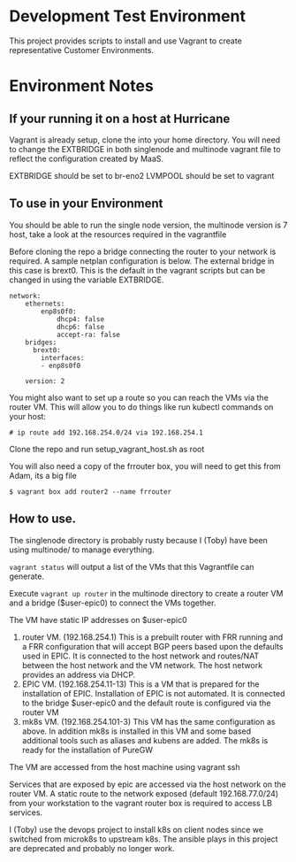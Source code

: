 # Development Test Environment

This project provides scripts to install and use Vagrant to create representative Customer Environments.

# Environment Notes

## If your running it on a host at Hurricane

 Vagrant is already setup, clone the into your home directory.  You will need to change the EXTBRIDGE in both singlenode and multinode vagrant file to reflect the configuration created by MaaS.

 EXTBRIDGE should be set to br-eno2
 LVMPOOL should be set to vagrant

## To use in your Environment

You should be able to run the single node version, the multinode version is 7 host, take a look at the resources required in the vagrantfile

Before cloning the repo a bridge connecting the router to your network is required.  A sample netplan configuration is below.  The external bridge in this case is brext0. This is the default in the vagrant scripts but can be changed in using the variable EXTBRIDGE.  

```
network:
    ethernets:
        enp8s0f0:
            dhcp4: false
            dhcp6: false
            accept-ra: false
    bridges:
      brext0:
        interfaces:
        - enp8s0f0
    
    version: 2

```

You might also want to set up a route so you can reach the VMs via the router VM. This will allow you to do things like run kubectl commands on your host:

```
# ip route add 192.168.254.0/24 via 192.168.254.1
```

Clone the repo and run setup_vagrant_host.sh as root

You will also need a copy of the frrouter box, you will need to get this from Adam, its a big file


```
$ vagrant box add router2 --name frrouter
```


## How to use.

The singlenode directory is probably rusty because I (Toby) have been using multinode/ to manage everything.

`vagrant status` will output a list of the VMs that this Vagrantfile can generate.

Execute `vagrant up router` in the multinode directory to create a router VM and a bridge ($user-epic0) to connect the VMs together.

The VM have static IP addresses on $user-epic0

1. router VM. (192.168.254.1)  This is a prebuilt router with FRR running and a FRR configuration that will accept BGP peers based upon the defaults used in EPIC.  It is connected to the host network and routes/NAT between the host network and the VM network.  The host network provides an address via DHCP.
2. EPIC VM. (192.168.254.11-13)  This is a VM that is prepared for the installation of EPIC.  Installation of EPIC is not automated.  It is connected to the bridge $user-epic0 and the default route is configured via the router VM
3. mk8s VM. (192.168.254.101-3)  This VM has the same configuration as above.  In addition mk8s is installed in this VM and some based additional tools such as aliases and kubens are added.  The mk8s is ready for the installation of PureGW

The VM are accessed from the host machine using vagrant ssh

Services that are exposed by epic are accessed via the host network on the router VM.  A static route to the network exposed (default 192.168.77.0/24) from your workstation to the vagrant router box is required to access LB services.

I (Toby) use the devops project to install k8s on client nodes since we switched from microk8s to upstream k8s. The ansible plays in this project are deprecated and probably no longer work.

